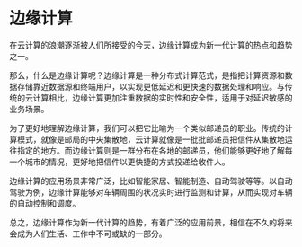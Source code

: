 # 边缘计算
在云计算的浪潮逐渐被人们所接受的今天，边缘计算成为新一代计算的热点和趋势之一。

那么，什么是边缘计算呢？边缘计算是一种分布式计算范式，是指把计算资源和数据存储靠近数据源和终端用户，以实现更低延迟和更快速的数据处理和响应。与传统的云计算相比，边缘计算更加注重数据的实时性和安全性，适用于对延迟敏感的业务场景。

为了更好地理解边缘计算，我们可以把它比喻为一个类似邮递员的职业。传统的计算模式，就像是邮局的中央集散地，云计算就像是一批批邮递员把信件从集散地运往指定的地方。而边缘计算则是一群分布在各地的邮递员，他们能够更好地了解每一个城市的情况，更好地把信件以更快捷的方式投递给收件人。

边缘计算的应用场景非常广泛，比如智能家居、智能制造、自动驾驶等等。以自动驾驶为例，边缘计算能够对车辆周围的状况实时进行监测和计算，从而实现对车辆的自动控制和调度。

总之，边缘计算作为新一代计算的趋势，有着广泛的应用前景，相信在不久的将来会成为人们生活、工作中不可或缺的一部分。